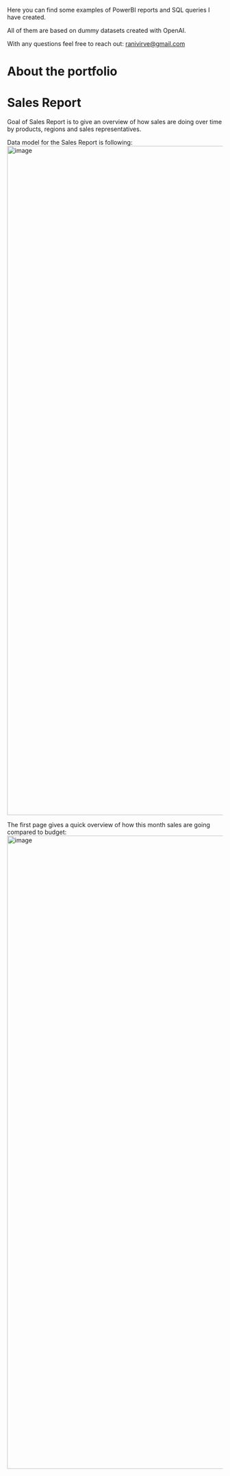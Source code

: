 Here you can find some examples of PowerBI reports and SQL queries I have created.

All of them are based on dummy datasets created with OpenAI.

With any questions feel free to reach out: ranivirve@gmail.com


# About the portfolio
# Sales Report
Goal of Sales Report is to give an overview of how sales are doing over time by products, regions and sales representatives. 

Data model for the Sales Report is following: 
<img width="2409" height="1561" alt="image" src="https://github.com/user-attachments/assets/f842dadb-42c3-4b2e-8274-455412b955ab" />

The first page gives a quick overview of how this month sales are going compared to budget: 
<img width="3009" height="1477" alt="image" src="https://github.com/user-attachments/assets/05ac02e2-5070-499b-8cd8-2910cfd44c0e" />




